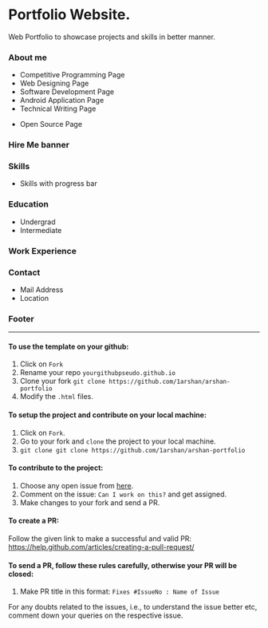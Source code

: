 # Portfolio Website.
Web Portfolio to showcase projects and skills in better manner. 

<!-- **If you enjoy this project, please consider [supporting me](https://www.paypal.me/vinaysomawat) to continue developing and maintaining it.** -->

<!-- [![Support via PayPal](https://cdn.rawgit.com/twolfson/paypal-github-button/1.0.0/dist/button.svg)](https://www.paypal.me/vinaysomawat) -->

<!-- ###### https://vinaysomawat.github.io/ -->

<!-- ![Image](https://github.com/vinaysomawat/vinaysomawat.github.io/blob/master/vinaysomawatgithubio.gif) -->
### About me
* Competitive Programming Page
* Web Designing Page
* Software Development Page
* Android Application Page
* Technical Writing Page
<!-- * Machine Learning Page -->
* Open Source Page

### Hire Me banner
### Skills
* Skills with progress bar
### Education
* Undergrad
* Intermediate
### Work Experience
### Contact
* Mail Address
* Location

### Footer
------------------------------------------------------------------
#### To use the template on your github:

1. Click on `Fork`
2. Rename your repo `yourgithubpseudo.github.io`
3. Clone your fork `git clone https://github.com/1arshan/arshan-portfolio`
4. Modify the `.html` files.

#### To setup the project and contribute on your local machine:

1. Click on `Fork`.
2. Go to your fork and `clone` the project to your local machine.
3. `git clone git clone https://github.com/1arshan/arshan-portfolio`

#### To contribute to the project:

1. Choose any open issue from [here](https://github.com/1arshan/arshan-portfolio/issues). 
2. Comment on the issue: `Can I work on this?` and get assigned.
3. Make changes to your fork and send a PR.

#### To create a PR:

Follow the given link to make a successful and valid PR: https://help.github.com/articles/creating-a-pull-request/

#### To send a PR, follow these rules carefully,   **otherwise your PR will be closed**:

1. Make PR title in this format: `Fixes #IssueNo : Name of Issue`

For any doubts related to the issues, i.e., to understand the issue better etc, comment down your queries on the respective issue.
